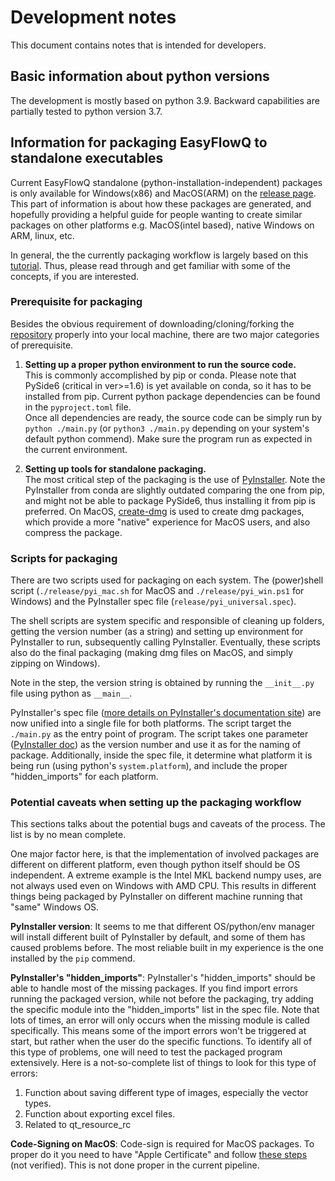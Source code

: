 # Development notes
This document contains notes that is intended for developers.

## Basic information about python versions
The development is mostly based on python 3.9. Backward capabilities are partially tested to python version 3.7.

## Information for packaging EasyFlowQ to standalone executables
Current EasyFlowQ standalone (python-installation-independent) packages is only available for Windows(x86) and MacOS(ARM) on the [release page](https://github.com/ym3141/EasyFlowQ/releases). This part of information is about how these packages are generated, and hopefully providing a helpful guide for people wanting to create similar packages on other platforms e.g. MacOS(intel based), native Windows on ARM, linux, etc.

In general, the the currently packaging workflow is largely based on this [tutorial](https://www.pythonguis.com/tutorials/packaging-pyqt5-pyside2-applications-windows-pyinstaller/). Thus, please read through and get familiar with some of the concepts, if you are interested.

### Prerequisite for packaging
Besides the obvious requirement of downloading/cloning/forking the [repository](https://github.com/ym3141/EasyFlowQ) properly into your local machine, there are two major categories of prerequisite.

1. **Setting up a proper python environment to run the source code.**  
This is commonly accomplished by pip or conda. Please note that PySide6 (critical in ver>=1.6) is yet available on conda, so it has to be installed from pip. Current python package dependencies can be found in the `pyproject.toml` file.  
Once all dependencies are ready, the source code can be simply run by `python ./main.py` (or `python3 ./main.py` depending on your system's default python commend). Make sure the program run as expected in the current environment.

2. **Setting up tools for standalone packaging.**  
The most critical step of the packaging is the use of [PyInstaller](https://pyinstaller.org/en/stable/). Note the PyInstaller from conda are slightly outdated comparing the one from pip, and might not be able to package PySide6, thus installing it from pip is preferred. On MacOS, [create-dmg](https://github.com/create-dmg/create-dmg) is used to create dmg packages, which provide a more "native" experience for MacOS users, and also compress the package.  

### Scripts for packaging
There are two scripts used for packaging on each system. The (power)shell script (`./release/pyi_mac.sh` for MacOS and `./release/pyi_win.ps1` for Windows) and the PyInstaller spec file (`release/pyi_universal.spec`). 

The shell scripts are system specific and responsible of cleaning up folders, getting the version number (as a string) and setting up environment for PyInstaller to run, subsequently calling PyInstaller. Eventually, these scripts also do the final packaging (making dmg files on MacOS, and simply zipping on Windows).

Note in the step, the version string is obtained by running the `__init__.py` file using python as `__main__`. 

PyInstaller's spec file ([more details on PyInstaller's documentation site](https://pyinstaller.org/en/stable/spec-files.html)) are now unified into a single file for both platforms. The script target the `./main.py` as the entry point of program. The script takes one parameter ([PyInstaller doc](https://pyinstaller.org/en/stable/spec-files.html#adding-parameters-to-spec-files)) as the version number and use it as for the naming of package. Additionally, inside the spec file, it determine what platform it is being run (using python's `system.platform`), and include the proper "hidden_imports" for each platform. 

### Potential caveats when setting up the packaging workflow
This sections talks about the potential bugs and caveats of the process. The list is by no mean complete.

One major factor here, is that the implementation of involved packages are different on different platform, even though python itself should be OS independent. A extreme example is the Intel MKL backend numpy uses, are not always used even on Windows with AMD CPU. This results in different things being packaged by PyInstaller on different machine running that "same" Windows OS.

**PyInstaller version**: It seems to me that different OS/python/env manager will install different built of PyInstaller by default, and some of them has caused problems before. The most reliable built in my experience is the one installed by the `pip` commend.

**PyInstaller's "hidden_imports"**: PyInstaller's "hidden_imports" should be able to handle most of the missing packages. If you find import errors running the packaged version, while not before the packaging, try adding the specific module into the "hidden_imports" list in the spec file. Note that lots of times, an error will only occurs when the missing module is called specifically. This means some of the import errors won't be triggered at start, but rather when the user do the specific functions. To identify all of this type of problems, one will need to test the packaged program extensively. Here is a not-so-complete list of things to look for this type of errors:
1. Function about saving different type of images, especially the vector types.
2. Function about exporting excel files.
3. Related to qt_resource_rc 

**Code-Signing on MacOS**: Code-sign is required for MacOS packages. To proper do it you need to have "Apple Certificate" and follow [these steps](https://stackoverflow.com/questions/69354021/how-do-i-go-about-code-signing-a-macos-application) (not verified). This is not done proper in the current pipeline. 
